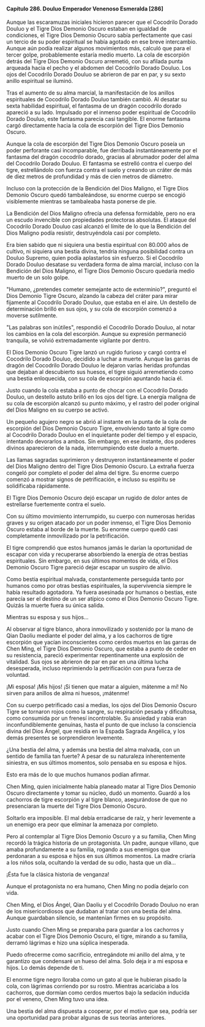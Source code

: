 
#### Capítulo 286. Douluo Emperador Venenoso Esmeralda [286]


Aunque las escaramuzas iniciales hicieron parecer que el Cocodrilo Dorado Douluo y el Tigre Dios Demonio Oscuro estaban en igualdad de condiciones, el Tigre Dios Demonio Oscuro sabía perfectamente que casi un tercio de su poder espiritual se había agotado en ese breve intercambio. Aunque aún podía realizar algunos movimientos más, calculó que para el tercer golpe, probablemente estaría medio muerto. La cola de escorpión detrás del Tigre Dios Demonio Oscuro arremetió, con su afilada punta arqueada hacia el pecho y el abdomen del Cocodrilo Dorado Douluo. Los ojos del Cocodrilo Dorado Douluo se abrieron de par en par, y su sexto anillo espiritual se iluminó.

Tras el aumento de su alma marcial, la manifestación de los anillos espirituales de Cocodrilo Dorado Douluo también cambió. Al desatar su sexta habilidad espiritual, el fantasma de un dragón cocodrilo dorado apareció a su lado. Impulsado por el inmenso poder espiritual de Cocodrilo Dorado Douluo, este fantasma parecía casi tangible. El enorme fantasma cargó directamente hacia la cola de escorpión del Tigre Dios Demonio Oscuro.

Aunque la cola de escorpión del Tigre Dios Demonio Oscuro poseía un poder perforante casi incomparable, fue derribada instantáneamente por el fantasma del dragón cocodrilo dorado, gracias al abrumador poder del alma del Cocodrilo Dorado Douluo. El fantasma se estrelló contra el cuerpo del tigre, estrellándolo con fuerza contra el suelo y creando un cráter de más de diez metros de profundidad y más de cien metros de diámetro.

Incluso con la protección de la Bendición del Dios Maligno, el Tigre Dios Demonio Oscuro quedó tambaleándose, su enorme cuerpo se encogió visiblemente mientras se tambaleaba hasta ponerse de pie.

La Bendición del Dios Maligno ofrecía una defensa formidable, pero no era un escudo invencible con propiedades protectoras absolutas. El ataque del Cocodrilo Dorado Douluo casi alcanzó el límite de lo que la Bendición del Dios Maligno podía resistir, destruyéndola casi por completo.

Era bien sabido que ni siquiera una bestia espiritual con 80.000 años de cultivo, ni siquiera una bestia divina, tendría ninguna posibilidad contra un Douluo Supremo, quien podía aplastarlos sin esfuerzo. Si el Cocodrilo Dorado Douluo desatase su verdadera forma de alma marcial, incluso con la Bendición del Dios Maligno, el Tigre Dios Demonio Oscuro quedaría medio muerto de un solo golpe.

"Humano, ¿pretendes cometer semejante acto de exterminio?", preguntó el Dios Demonio Tigre Oscuro, alzando la cabeza del cráter para mirar fijamente al Cocodrilo Dorado Douluo, que estaba en el aire. Un destello de determinación brilló en sus ojos, y su cola de escorpión comenzó a moverse sutilmente.

"Las palabras son inútiles", respondió el Cocodrilo Dorado Douluo, al notar los cambios en la cola del escorpión. Aunque su expresión permaneció tranquila, se volvió extremadamente vigilante por dentro.

El Dios Demonio Oscuro Tigre lanzó un rugido furioso y cargó contra el Cocodrilo Dorado Douluo, decidido a luchar a muerte. Aunque las garras de dragón del Cocodrilo Dorado Douluo le dejaron varias heridas profundas que dejaban al descubierto sus huesos, el tigre siguió arremetiendo como una bestia enloquecida, con su cola de escorpión apuntando hacia él.

Justo cuando la cola estaba a punto de chocar con el Cocodrilo Dorado Douluo, un destello astuto brilló en los ojos del tigre. La energía maligna de su cola de escorpión alcanzó su punto máximo, y el rastro del poder original del Dios Maligno en su cuerpo se activó.

Un pequeño agujero negro se abrió al instante en la punta de la cola de escorpión del Dios Demonio Oscuro Tigre, envolviendo tanto al tigre como al Cocodrilo Dorado Douluo en el inquietante poder del tiempo y el espacio, intentando devorarlos a ambos. Sin embargo, en ese instante, dos poderes divinos aparecieron de la nada, interrumpiendo este duelo a muerte.

Las llamas sagradas suprimieron y destruyeron instantáneamente el poder del Dios Maligno dentro del Tigre Dios Demonio Oscuro. La extraña fuerza congeló por completo el poder del alma del tigre. Su enorme cuerpo comenzó a mostrar signos de petrificación, e incluso su espíritu se solidificaba rápidamente.

El Tigre Dios Demonio Oscuro dejó escapar un rugido de dolor antes de estrellarse fuertemente contra el suelo.

Con su último movimiento interrumpido, su cuerpo con numerosas heridas graves y su origen atacado por un poder inmenso, el Tigre Dios Demonio Oscuro estaba al borde de la muerte. Su enorme cuerpo quedó casi completamente inmovilizado por la petrificación.

El tigre comprendió que estos humanos jamás le darían la oportunidad de escapar con vida y recuperarse absorbiendo la energía de otras bestias espirituales. Sin embargo, en sus últimos momentos de vida, el Dios Demonio Oscuro Tigre pareció dejar escapar un suspiro de alivio.

Como bestia espiritual malvada, constantemente perseguida tanto por humanos como por otras bestias espirituales, la supervivencia siempre le había resultado agotadora. Ya fuera asesinada por humanos o bestias, este parecía ser el destino de un ser atípico como el Dios Demonio Oscuro Tigre. Quizás la muerte fuera su única salida.

Mientras su esposa y sus hijos...

Al observar al tigre blanco, ahora inmovilizado y sostenido por la mano de Qian Daoliu mediante el poder del alma, y a los cachorros de tigre escorpión que yacían inconscientes como cerdos muertos en las garras de Chen Ming, el Tigre Dios Demonio Oscuro, que estaba a punto de ceder en su resistencia, pareció experimentar repentinamente una explosión de vitalidad. Sus ojos se abrieron de par en par en una última lucha desesperada, incluso reprimiendo la petrificación con pura fuerza de voluntad.

¡Mi esposa! ¡Mis hijos! ¡Si tienen que matar a alguien, mátenme a mí! No sirven para anillos de alma ni huesos, ¡mátenme!

Con su cuerpo petrificado casi a medias, los ojos del Dios Demonio Oscuro Tigre se tornaron rojos como la sangre, su respiración pesada y dificultosa, como consumida por un frenesí incontrolable. Su ansiedad y rabia eran inconfundiblemente genuinas, hasta el punto de que incluso la consciencia divina del Dios Ángel, que residía en la Espada Sagrada Angélica, y los demás presentes se sorprendieron levemente.

¿Una bestia del alma, y además una bestia del alma malvada, con un sentido de familia tan fuerte? A pesar de su naturaleza inherentemente siniestra, en sus últimos momentos, solo pensaba en su esposa e hijos.

Esto era más de lo que muchos humanos podían afirmar.

Chen Ming, quien inicialmente había planeado matar al Tigre Dios Demonio Oscuro directamente y tomar su núcleo, dudó un momento. Guardó a los cachorros de tigre escorpión y al tigre blanco, asegurándose de que no presenciaran la muerte del Tigre Dios Demonio Oscuro.

Soltarlo era imposible. El mal debía erradicarse de raíz, y herir levemente a un enemigo era peor que eliminar la amenaza por completo.

Pero al contemplar al Tigre Dios Demonio Oscuro y a su familia, Chen Ming recordó la trágica historia de un protagonista. Un padre, aunque villano, que amaba profundamente a su familia, rogando a sus enemigos que perdonaran a su esposa e hijos en sus últimos momentos. La madre criaría a los niños sola, ocultando la verdad de su odio, hasta que un día...

¡Ésta fue la clásica historia de venganza!

Aunque el protagonista no era humano, Chen Ming no podía dejarlo con vida.

Chen Ming, el Dios Ángel, Qian Daoliu y el Cocodrilo Dorado Douluo no eran de los misericordiosos que dudaban al tratar con una bestia del alma. Aunque guardaban silencio, se mantenían firmes en su propósito.

Justo cuando Chen Ming se preparaba para guardar a los cachorros y acabar con el Tigre Dios Demonio Oscuro, el tigre, mirando a su familia, derramó lágrimas e hizo una súplica inesperada.

Puedo ofrecerme como sacrificio, entregándote mi anillo del alma, y te garantizo que condensaré un hueso del alma. Solo deja ir a mi esposa e hijos. Lo demás depende de ti.

El enorme tigre negro lloraba como un gato al que le hubieran pisado la cola, con lágrimas corriendo por su rostro. Mientras acariciaba a los cachorros, que dormían como cerdos muertos bajo la sedación inducida por el veneno, Chen Ming tuvo una idea.

Una bestia del alma dispuesta a cooperar, por el motivo que sea, podría ser una oportunidad para probar algunas de sus teorías anteriores.